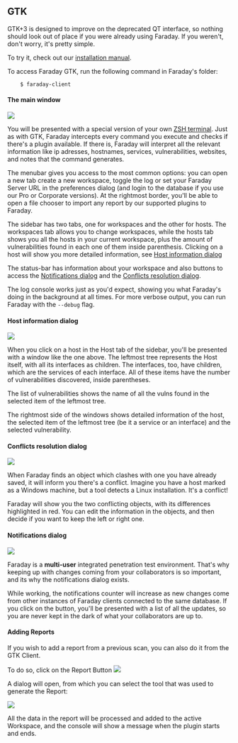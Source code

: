 
## GTK

GTK+3 is designed to improve on the deprecated QT interface, so nothing should look out of place if you were already using Faraday. If you weren't, don't worry, it's pretty simple.

To try it, check out our [installation manual](https://github.com/infobyte/faraday/wiki/installation-community).

To access Faraday GTK, run the following command in Faraday's folder:

```
    $ faraday-client
```

#### The main window

![](https://raw.github.com/wiki/infobyte/faraday/images/client/gtk_main_window.png)

You will be presented with a special version of your own [ZSH terminal](https://en.wikipedia.org/wiki/Z_shell#Origin). Just as with GTK, Faraday intercepts every command you execute and checks if there's a plugin available. If there is, Faraday will interpret all the relevant information like ip adresses, hostnames, services, vulnerabilities, websites, and notes that the command generates.

The menubar gives you access to the most common options: you can open a new tab create a new workspace, toggle the log or set your Faraday Server URL in the preferences dialog (and login to the database if you use our Pro or Corporate versions). At the rightmost border, you'll be able to open a file chooser to import any report by our supported plugins to Faraday.

The sidebar has two tabs, one for workspaces and the other for hosts. The workspaces tab allows you to change workspaces, while the hosts tab shows you all the hosts in your current workspace, plus the amount of vulnerabilities found in each one of them inside parenthesis. Clicking on a host will show you more detailed information, see [Host information dialog](#host-information-dialog)

The status-bar has information about your workspace and also buttons to access the [Notifications dialog](#notifications-dialog) and the [Conflicts resolution dialog](#conflicts-dialog).

The log console works just as you'd expect, showing you what Faraday's doing in the background at all times. For more verbose output, you can run Faraday with the `--debug` flag.

<a name="host-information-dialog"></a>
#### Host information dialog

![](https://raw.github.com/wiki/infobyte/faraday/images/client/gtk_host_info_dialog.png)

When you click on a host in the Host tab of the sidebar, you'll be presented with a window like the one above. The leftmost tree represents the Host itself, with all its interfaces as children. The interfaces, too, have children, which are the services of each interface. All of these items have the number of vulnerabilities discovered, inside parentheses.

The list of vulnerabilities shows the name of all the vulns found in the selected item of the leftmost tree.

The rightmost side of the windows shows detailed information of the host, the selected item of the leftmost tree (be it a service or an interface) and the selected vulnerability.

<a name="conflicts-dialog"></a>
#### Conflicts resolution dialog

![](https://raw.github.com/wiki/infobyte/faraday/images/client/gtk_conflicts_dialog.png)

When Faraday finds an object which clashes with one you have already saved, it will inform you there's a conflict. Imagine you have a host marked as a Windows machine, but a tool detects a Linux installation. It's a conflict!

Faraday will show you the two conflicting objects, with its differences highlighted in red. You can edit the information in the objects, and then decide if you want to keep the left or right one.

<a name="notifications-dialog"></a>
#### Notifications dialog

![](https://raw.github.com/wiki/infobyte/faraday/images/client/gtk_notifications_dialog.png)


Faraday is a **multi-user** integrated penetration test environment. That's why keeping up with changes coming from your collaborators is so important, and its why the notifications dialog exists.

While working, the notifications counter will increase as new changes come from other instances of Faraday clients connected to the same database. If you click on the button, you'll be presented with a list of all the updates, so you are never kept in the dark of what your collaborators are up to.

<a name="adding-reports"></a>
#### Adding Reports

If you wish to add a report from a previous scan, you can also do it from the GTK Client.

To do so, click on the Report Button ![](https://raw.github.com/wiki/infobyte/faraday/images/client/report_button.png)

A dialog will open, from which you can select the tool that was used to generate the Report:

![](https://raw.github.com/wiki/infobyte/faraday/images/client/plugins_list.png)

All the data in the report will be processed and added to the active Workspace, and the console will show a message when the plugin starts and ends.
